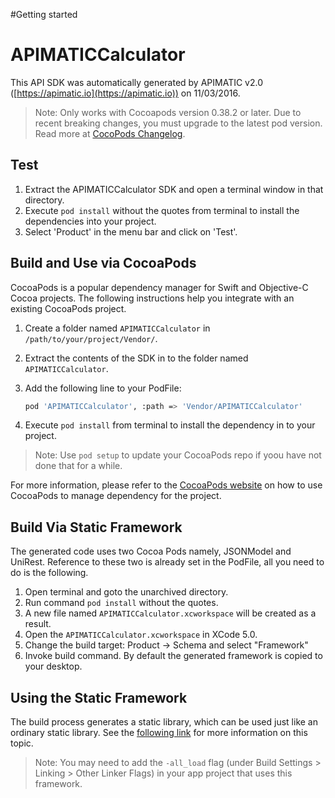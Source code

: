 #Getting started

# APIMATICCalculator

This API SDK was automatically generated by APIMATIC v2.0 ([https://apimatic.io](https://apimatic.io)) on 11/03/2016.

> Note: Only works with Cocoapods version 0.38.2 or later. Due to recent breaking changes, you must upgrade to the latest pod version. Read more at [CocoPods Changelog](https://github.com/CocoaPods/CocoaPods/blob/master/CHANGELOG.md).

## Test

1. Extract the APIMATICCalculator SDK and open a terminal window in that directory.
2. Execute `pod install` without the quotes from terminal to install the dependencies into your project.
3. Select 'Product'  in the menu bar and click on 'Test'.

## Build and Use via CocoaPods

CocoaPods is a popular dependency manager for Swift and Objective-C Cocoa projects. 
The following instructions help you integrate with an existing CocoaPods project.

1. Create a folder named `APIMATICCalculator` in `/path/to/your/project/Vendor/`.
2. Extract the contents of the SDK in to the folder named `APIMATICCalculator`.
3. Add the following line to your PodFile:

    ```bash
    pod 'APIMATICCalculator', :path => 'Vendor/APIMATICCalculator'
    ```

4. Execute `pod install` from terminal to install the dependency in to your project.

> Note: Use `pod setup` to update your CocoaPods repo if yoou have not done that for a while.

For more information, please refer to the [CocoaPods website](http://CocoaPods.org) on how to use CocoaPods to manage dependency for the project. 

## Build Via Static Framework

The generated code uses two Cocoa Pods namely, JSONModel and UniRest.
Reference to these two is already set in the PodFile, all you need to do is
the following.

1. Open terminal and goto the unarchived directory.
2. Run command `pod install` without the quotes. 
3. A new file named `APIMATICCalculator.xcworkspace` will be created as a result.
4. Open the `APIMATICCalculator.xcworkspace` in XCode 5.0.
5. Change the build target: Product -> Schema and select "Framework"
6. Invoke build command. By default the generated framework is copied to your desktop.

## Using the Static Framework

The build process generates a static library, which can be used just like an
ordinary static library. See the [following link](https://developer.apple.com/library/ios/technotes/iOSStaticLibraries/Introduction.html) for more information on this
topic.

> Note: You may need to add the `-all_load` flag (under Build Settings > Linking > Other Linker Flags) in your app project that uses this framework.


